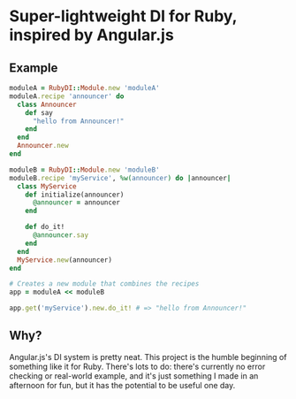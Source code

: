 # Super-lightweight DI for Ruby, inspired by Angular.js

## Example

```ruby
moduleA = RubyDI::Module.new 'moduleA'
moduleA.recipe 'announcer' do 
  class Announcer 
    def say
      "hello from Announcer!"
    end
  end
  Announcer.new
end

moduleB = RubyDI::Module.new 'moduleB'
moduleB.recipe 'myService', %w(announcer) do |announcer|
  class MyService
    def initialize(announcer)
      @announcer = announcer
    end

    def do_it!
      @announcer.say
    end
  end
  MyService.new(announcer) 
end

# Creates a new module that combines the recipes
app = moduleA << moduleB

app.get('myService').new.do_it! # => "hello from Announcer!"
```

## Why?

Angular.js's DI system is pretty neat.  This project is the humble beginning of
something like it for Ruby.  There's lots to do: there's currently no error
checking or real-world example,  and it's just something I made in an afternoon
for fun, but it has the potential to be useful one day.

